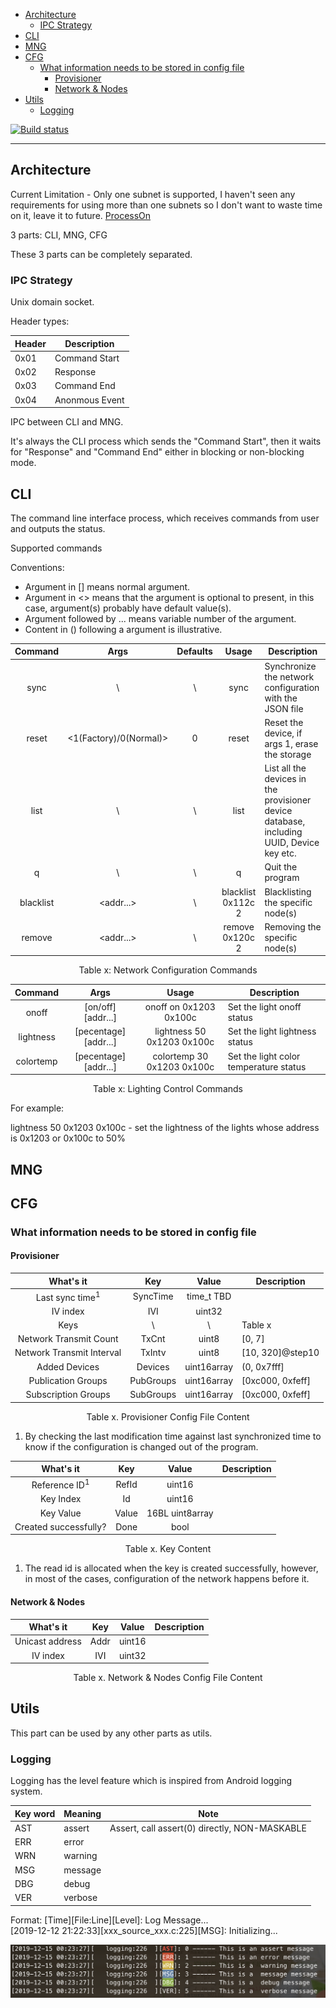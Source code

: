<!-- START doctoc generated TOC please keep comment here to allow auto update -->
<!-- DON'T EDIT THIS SECTION, INSTEAD RE-RUN doctoc TO UPDATE -->

- [Architecture](#architecture)
  - [IPC Strategy](#ipc-strategy)
- [CLI](#cli)
- [MNG](#mng)
- [CFG](#cfg)
  - [What information needs to be stored in config file](#what-information-needs-to-be-stored-in-config-file)
    - [Provisioner](#provisioner)
    - [Network & Nodes](#network--nodes)
- [Utils](#utils)
  - [Logging](#logging)

<!-- END doctoc generated TOC please keep comment here to allow auto update -->

[![Build status](https://img.shields.io/badge/Build-MacOS-brightgreen)](www.baidu.com)

---

## Architecture

Current Limitation - Only one subnet is supported, I haven't seen any
requirements for using more than one subnets so I don't want to waste time on
it, leave it to future.
[ProcessOn](https://www.processon.com/diagraming/5a581bfae4b0332f15299433)

3 parts: CLI, MNG, CFG

These 3 parts can be completely separated.

### IPC Strategy

Unix domain socket.

Header types:

| Header | Description    |
| ------ | -------------- |
| 0x01   | Command Start  |
| 0x02   | Response       |
| 0x03   | Command End    |
| 0x04   | Anonmous Event |

IPC between CLI and MNG.

It's always the CLI process which sends the "Command Start", then it waits for
"Response" and "Command End" either in blocking or non-blocking mode.

## CLI

The command line interface process, which receives commands from user and
outputs the status.

Supported commands

Conventions:

- Argument in \[\] means normal argument.
- Argument in &lt;&gt; means that the argument is optional to present, in this
  case, argument(s) probably have default value(s).
- Argument followed by ... means variable number of the argument.
- Content in \(\) following a argument is illustrative.

|  Command  |             Args             | Defaults |       Usage        | Description                                                                              |
| :-------: | :--------------------------: | :------: | :----------------: | ---------------------------------------------------------------------------------------- |
|   sync    |              \               |    \     |        sync        | Synchronize the network configuration with the JSON file                                 |
|   reset   | &lt;1(Factory)/0(Normal)&gt; |    0     |       reset        | Reset the device, if args 1, erase the storage                                           |
|   list    |              \               |    \     |        list        | List all the devices in the provisioner device database, including UUID, Device key etc. |
|     q     |              \               |    \     |         q          | Quit the program                                                                         |
| blacklist |       &lt;addr...&gt;        |    \     | blacklist 0x112c 2 | Blacklisting the specific node(s)                                                        |
|  remove   |       &lt;addr...&gt;        |    \     |  remove 0x120c 2   | Removing the specific node(s)                                                            |

<center>Table x: Network Configuration Commands</center>

|  Command  |           Args            |           Usage            | Description                            |
| :-------: | :-----------------------: | :------------------------: | -------------------------------------- |
|   onoff   |  \[on/off\] \[addr...\]   |   onoff on 0x1203 0x100c   | Set the light onoff status             |
| lightness | \[pecentage\] \[addr...\] | lightness 50 0x1203 0x100c | Set the light lightness status         |
| colortemp | \[pecentage\] \[addr...\] | colortemp 30 0x1203 0x100c | Set the light color temperature status |

<center>Table x: Lighting Control Commands</center>

For example:

lightness 50 0x1203 0x100c - set the lightness of the lights whose address is
0x1203 or 0x100c to 50%

## MNG

## CFG

### What information needs to be stored in config file

#### Provisioner

|         What's it          |    Key    |    Value    | Description      |
| :------------------------: | :-------: | :---------: | ---------------- |
| Last sync time<sup>1</sup> | SyncTime  | time_t TBD  |                  |
|          IV index          |    IVI    |   uint32    |                  |
|            Keys            |    \      |     \       | Table x          |
|   Network Transmit Count   |   TxCnt   |    uint8    | [0, 7]           |
| Network Transmit Interval  |  TxIntv   |    uint8    | [10, 320]@step10 |
|       Added Devices        |  Devices  | uint16array | (0, 0x7fff]      |
|     Publication Groups     | PubGroups | uint16array | [0xc000, 0xfeff] |
|    Subscription Groups     | SubGroups | uint16array | [0xc000, 0xfeff] |

<center>Table x. Provisioner Config File Content</center>

1. By checking the last modification time against last synchronized time to know
   if the configuration is changed out of the program.

|        What's it         |  Key  |      Value      | Description |
| :----------------------: | :---: | :-------------: | ----------- |
| Reference ID<sup>1</sup> | RefId |     uint16      |             |
|        Key Index         |  Id   |     uint16      |             |
|        Key Value         | Value | 16BL uint8array |             |
|  Created successfully?   | Done  |      bool       |             |

<center>Table x. Key Content</center>

1. The read id is allocated when the key is created successfully, however, in most of the cases, configuration of the network happens before it.

#### Network & Nodes

|    What's it    | Key  | Value  | Description |
| :-------------: | :--: | :----: | ----------- |
| Unicast address | Addr | uint16 |             |
|    IV index     | IVI  | uint32 |             |

<center>Table x. Network & Nodes Config File Content</center>

## Utils

This part can be used by any other parts as utils.

### Logging

Logging has the level feature which is inspired from Android logging system.

| Key word | Meaning | Note                                          |
| -------- | ------- | --------------------------------------------- |
| AST      | assert  | Assert, call assert(0) directly, NON-MASKABLE |
| ERR      | error   |                                               |
| WRN      | warning |                                               |
| MSG      | message |                                               |
| DBG      | debug   |                                               |
| VER      | verbose |                                               |

<center></center>

Format: \[Time\]\[File:Line]\[Level\]: Log Message...  
\[2019-12-12 21:22:33\]\[xxx_source_xxx.c:225][MSG]: Initializing...

![Logging](doc/pic/logging.png)
